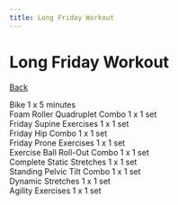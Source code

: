```yaml
---
title: Long Friday Workout
---
```


# Long Friday Workout

[Back](./index)

Bike 1 x 5 minutes<br>
Foam Roller Quadruplet Combo 1 x 1 set<br>
Friday Supine Exercises 1 x 1 set<br>
Friday Hip Combo 1 x 1 set<br>
Friday Prone Exercises 1 x 1 set<br>
Exercise Ball Roll-Out Combo 1 x 1 set<br>
Complete Static Stretches 1 x 1 set<br>
Standing Pelvic Tilt Combo 1 x 1 set<br>
Dynamic Stretches 1 x 1 set<br>
Agility Exercises 1 x 1 set<br>
